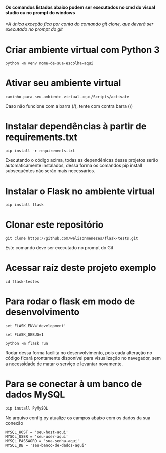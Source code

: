 #### Os comandos listados abaixo podem ser executados no cmd do visual studio ou no prompt do windows
###### *A única exceção fica por conta do comando git clone, que deverá ser executado no prompt do git

# Criar ambiente virtual com Python 3

`python -m venv nome-de-sua-escolha-aqui`

# Ativar seu ambiente virtual

`caminho-para-seu-ambiente-virtual-aqui/Scripts/activate`

Caso não funcione com a barra (/), tente com contra barra (\\)

# Instalar dependências à partir de requirements.txt

`pip install -r requirements.txt`

Executando o código acima, todas as dependênicas desse projetos serão automaticamente instalados, dessa forma os comandos pip install subsequêntes não serão mais necessários.

# Instalar o Flask no ambiente virtual

`pip install flask`

# Clonar este repositório

`git clone https://github.com/welisonmenezes/flask-tests.git`

Este comando deve ser executado no prompt do Git

# Acessar raíz deste projeto exemplo

`cd flask-testes`

# Para rodar o flask em modo de desenvolvimento

`set FLASK_ENV='development'`

`set FLASK_DEBUG=1`

`python -m flask run`

Rodar dessa forma facilita no desenvolvimento, pois cada alteração no código ficará prontamente disponível para visualização no navegador, sem a necessidade de matar o serviço e levantar novamente.

# Para se conectar à um banco de dados MySQL

`pip install PyMySQL`

No arquivo config.py atualize os campos abaixo com os dados da sua conexão

```
MYSQL_HOST = 'seu-host-aqui'
MYSQL_USER = 'seu-user-aqui'
MYSQL_PASSWORD = 'sua-senha-aqui'
MYSQL_DB = 'seu-banco-de-dados-aqui'
```
